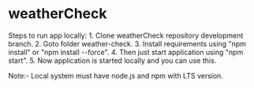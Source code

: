# weatherCheck

Steps to run app locally:
    1. Clone weatherCheck repository development branch.
    2. Goto folder weather-check.
    3. Install requirements using "npm install" or "npm install --force".
    4. Then just start application using "npm start".
    5. Now application is started locally and you can use this.

Note:- Local system must have node.js and npm with LTS version. 